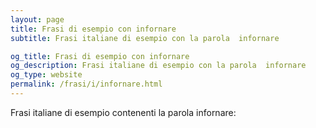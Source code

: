 ```yaml
---
layout: page
title: Frasi di esempio con infornare 
subtitle: Frasi italiane di esempio con la parola  infornare

og_title: Frasi di esempio con infornare 
og_description: Frasi italiane di esempio con la parola  infornare
og_type: website
permalink: /frasi/i/infornare.html
---
```


Frasi italiane di esempio contenenti la parola infornare:


